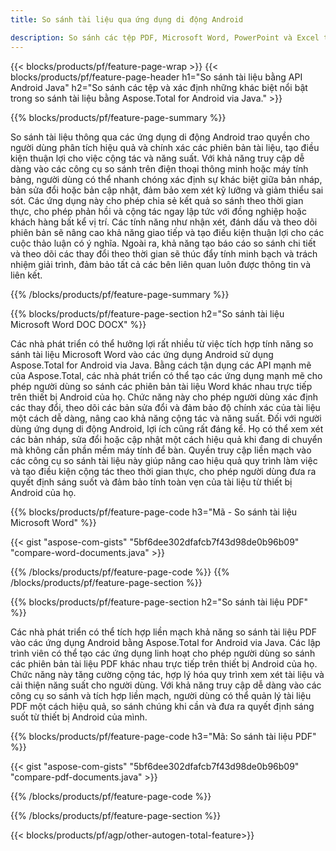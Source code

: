 ```yaml
---
title: So sánh tài liệu qua ứng dụng di động Android

description: So sánh các tệp PDF, Microsoft Word, PowerPoint và Excel thông qua ứng dụng Android dành cho thiết bị di động. Nhận kết quả so sánh nổi bật.
---
```


{{< blocks/products/pf/feature-page-wrap >}}
{{< blocks/products/pf/feature-page-header h1="So sánh tài liệu bằng API Android Java" h2="So sánh các tệp và xác định những khác biệt nổi bật trong so sánh tài liệu bằng Aspose.Total for Android via Java." >}}

{{% blocks/products/pf/feature-page-summary %}}

So sánh tài liệu thông qua các ứng dụng di động Android trao quyền cho người dùng phân tích hiệu quả và chính xác các phiên bản tài liệu, tạo điều kiện thuận lợi cho việc cộng tác và năng suất. Với khả năng truy cập dễ dàng vào các công cụ so sánh trên điện thoại thông minh hoặc máy tính bảng, người dùng có thể nhanh chóng xác định sự khác biệt giữa bản nháp, bản sửa đổi hoặc bản cập nhật, đảm bảo xem xét kỹ lưỡng và giảm thiểu sai sót. Các ứng dụng này cho phép chia sẻ kết quả so sánh theo thời gian thực, cho phép phản hồi và cộng tác ngay lập tức với đồng nghiệp hoặc khách hàng bất kể vị trí. Các tính năng như nhận xét, đánh dấu và theo dõi phiên bản sẽ nâng cao khả năng giao tiếp và tạo điều kiện thuận lợi cho các cuộc thảo luận có ý nghĩa. Ngoài ra, khả năng tạo báo cáo so sánh chi tiết và theo dõi các thay đổi theo thời gian sẽ thúc đẩy tính minh bạch và trách nhiệm giải trình, đảm bảo tất cả các bên liên quan luôn được thông tin và liên kết. 

{{% /blocks/products/pf/feature-page-summary  %}}

{{% blocks/products/pf/feature-page-section  h2="So sánh tài liệu Microsoft Word DOC DOCX" %}}

Các nhà phát triển có thể hưởng lợi rất nhiều từ việc tích hợp tính năng so sánh tài liệu Microsoft Word vào các ứng dụng Android sử dụng Aspose.Total for Android via Java. Bằng cách tận dụng các API mạnh mẽ của Aspose.Total, các nhà phát triển có thể tạo các ứng dụng mạnh mẽ cho phép người dùng so sánh các phiên bản tài liệu Word khác nhau trực tiếp trên thiết bị Android của họ. Chức năng này cho phép người dùng xác định các thay đổi, theo dõi các bản sửa đổi và đảm bảo độ chính xác của tài liệu một cách dễ dàng, nâng cao khả năng cộng tác và năng suất. Đối với người dùng ứng dụng di động Android, lợi ích cũng rất đáng kể. Họ có thể xem xét các bản nháp, sửa đổi hoặc cập nhật một cách hiệu quả khi đang di chuyển mà không cần phần mềm máy tính để bàn. Quyền truy cập liền mạch vào các công cụ so sánh tài liệu này giúp nâng cao hiệu quả quy trình làm việc và tạo điều kiện cộng tác theo thời gian thực, cho phép người dùng đưa ra quyết định sáng suốt và đảm bảo tính toàn vẹn của tài liệu từ thiết bị Android của họ.

{{% blocks/products/pf/feature-page-code h3="Mã - So sánh tài liệu Microsoft Word" %}}

{{< gist "aspose-com-gists" "5bf6dee302dfafcb7f43d98de0b96b09" "compare-word-documents.java" >}}

{{% /blocks/products/pf/feature-page-code  %}}
{{% /blocks/products/pf/feature-page-section %}}

{{% blocks/products/pf/feature-page-section  h2="So sánh tài liệu PDF" %}}

Các nhà phát triển có thể tích hợp liền mạch khả năng so sánh tài liệu PDF vào các ứng dụng Android bằng Aspose.Total for Android via Java. Các lập trình viên có thể tạo các ứng dụng linh hoạt cho phép người dùng so sánh các phiên bản tài liệu PDF khác nhau trực tiếp trên thiết bị Android của họ. Chức năng này tăng cường cộng tác, hợp lý hóa quy trình xem xét tài liệu và cải thiện năng suất cho người dùng. Với khả năng truy cập dễ dàng vào các công cụ so sánh và tích hợp liền mạch, người dùng có thể quản lý tài liệu PDF một cách hiệu quả, so sánh chúng khi cần và đưa ra quyết định sáng suốt từ thiết bị Android của mình. 

{{% blocks/products/pf/feature-page-code h3="Mã: So sánh tài liệu PDF" %}}

{{< gist "aspose-com-gists" "5bf6dee302dfafcb7f43d98de0b96b09" "compare-pdf-documents.java" >}}

{{% /blocks/products/pf/feature-page-code  %}}

{{% /blocks/products/pf/feature-page-section %}}

{{< blocks/products/pf/agp/other-autogen-total-feature>}}